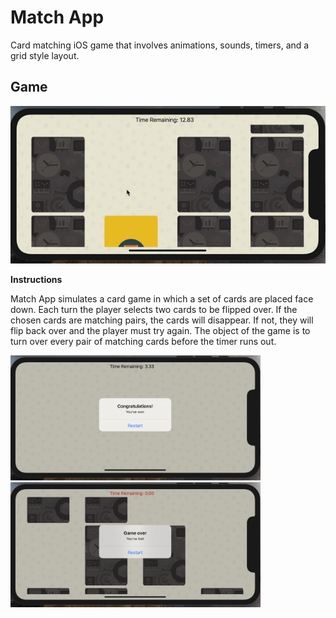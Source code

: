 # Match App
Card matching iOS game that involves animations, sounds, timers, and a grid style layout.

## Game

<img src=https://github.com/saramedernach/Demo/blob/master/Hnet.com-image%20(3).gif width = 600>

<b>Instructions</b>

Match App simulates a card game in which a set of cards are placed face down.  Each turn the player selects two cards to be flipped over.  If the chosen cards are matching pairs, the cards will disappear.  If not, they will flip back over and the player must try again.  The object of the game is to turn over every pair of matching cards before the timer runs out.

<img src=https://github.com/saramedernach/Demo/blob/master/Screen%20Shot%202020-08-19%20at%206.11.37%20PM.png width = 400> <img src=https://github.com/saramedernach/Demo/blob/master/Screen%20Shot%202020-08-19%20at%206.12.43%20PM.png width = 400>
